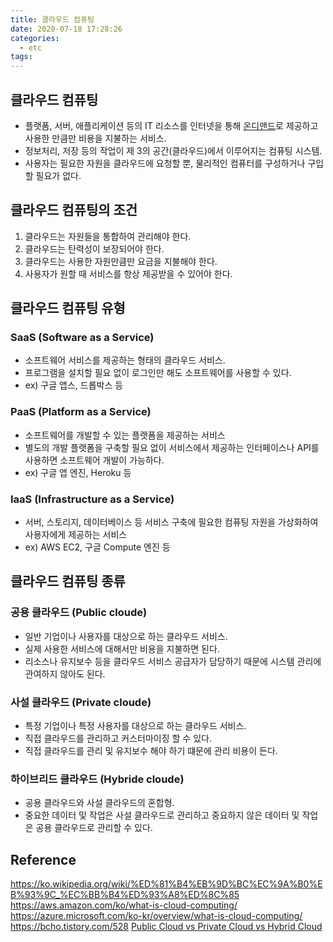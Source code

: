 ```yaml
---
title: 클라우드 컴퓨팅
date: 2020-07-18 17:28:26
categories:
  - etc
tags:
---
```


## 클라우드 컴퓨팅

- 플랫폼, 서버, 애플리케이션 등의 IT 리소스를 인터넷을 통해 [온디맨드](https://terms.naver.com/entry.nhn?docId=3342918&cid=42107&categoryId=42107)로 제공하고 사용한 만큼만 비용을 지불하는 서비스.
- 정보처리, 저장 등의 작업이 제 3의 공간(클라우드)에서 이루어지는 컴퓨팅 시스템.
- 사용자는 필요한 자원을 클라우드에 요청할 뿐, 물리적인 컴퓨터를 구성하거나 구입할 필요가 없다.

## 클라우드 컴퓨팅의 조건

1. 클라우드는 자원들을 통합하여 관리해야 한다.
2. 클라우드는 탄력성이 보장되어야 한다.
3. 클라우드는 사용한 자원만큼만 요금을 지불해야 한다.
4. 사용자가 원할 때 서비스를 항상 제공받을 수 있어야 한다.

## 클라우드 컴퓨팅 유형

### SaaS (Software as a Service)

- 소프트웨어 서비스를 제공하는 형태의 클라우드 서비스.
- 프로그램을 설치할 필요 없이 로그인만 해도 소프트웨어를 사용할 수 있다.
- ex) 구글 앱스, 드롭박스 등

### PaaS (Platform as a Service)

- 소프트웨어를 개발할 수 있는 플랫폼을 제공하는 서비스
- 별도의 개발 플랫폼을 구축할 필요 없이 서비스에서 제공하는 인터페이스나 API를 사용하면 소프트웨어 개발이 가능하다.
- ex) 구글 앱 엔진, Heroku 등

### IaaS (Infrastructure as a Service)

- 서버, 스토리지, 데이터베이스 등 서비스 구축에 필요한 컴퓨팅 자원을 가상화하여 사용자에게 제공하는 서비스
- ex) AWS EC2, 구글 Compute 엔진 등

## 클라우드 컴퓨팅 종류

### 공용 클라우드 (Public cloude)

- 일반 기업이나 사용자를 대상으로 하는 클라우드 서비스.
- 실제 사용한 서비스에 대해서만 비용을 지불하면 된다.
- 리소스나 유지보수 등을 클라우드 서비스 공급자가 담당하기 때문에 시스템 관리에 관여하지 않아도 된다.

### 사설 클라우드 (Private cloude)

- 특정 기업이나 특정 사용자를 대상으로 하는 클라우드 서비스.
- 직접 클라우드를 관리하고 커스터마이징 할 수 있다.
- 직접 클라우드를 관리 및 유지보수 해야 하기 떄문에 관리 비용이 든다.

### 하이브리드 클라우드 (Hybride cloude)

- 공용 클라우드와 사설 클라우드의 혼합형.
- 중요한 데이터 및 작업은 사설 클라우드로 관리하고 중요하지 않은 데이터 및 작업은 공용 클라우드로 관리할 수 있다.

## Reference

https://ko.wikipedia.org/wiki/%ED%81%B4%EB%9D%BC%EC%9A%B0%EB%93%9C_%EC%BB%B4%ED%93%A8%ED%8C%85
https://aws.amazon.com/ko/what-is-cloud-computing/
https://azure.microsoft.com/ko-kr/overview/what-is-cloud-computing/
https://bcho.tistory.com/528
[Public Cloud vs Private Cloud vs Hybrid Cloud](https://www.youtube.com/watch?v=3WIJ4axzFlU)
